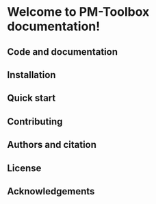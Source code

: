 # Welcome to PM-Toolbox documentation!

## Code and documentation

## Installation

## Quick start

## Contributing

## Authors and citation

## License

## Acknowledgements
